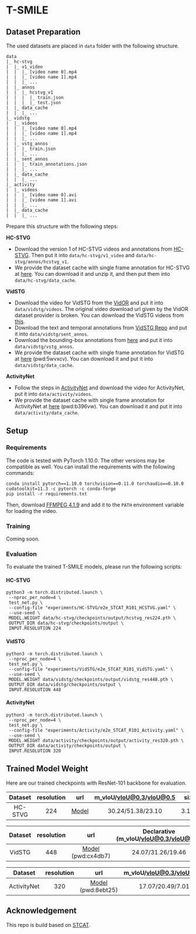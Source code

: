 # T-SMILE
## Dataset Preparation
The used datasets are placed in `data` folder with the following structure.
```
data
|_ hc-stvg
|  |_ v1_video
|  |  |_ [video name 0].mp4
|  |  |_ [video name 1].mp4
|  |  |_ ...
|  |_ annos
|  |  |_ hcstvg_v1
|  |  |  |_ train.json
|  |  |  |_ test.json
|  |_ data_cache
|  |  |_ ...
|_ vidstg
|  |_ videos
|  |  |_ [video name 0].mp4
|  |  |_ [video name 1].mp4
|  |  |_ ...
|  |_ vstg_annos
|  |  |_ train.json
|  |  |_ ...
|  |_ sent_annos
|  |  |_ train_annotations.json
|  |  |_ ...
|  |_ data_cache
|  |  |_ ...
|_ activity
|  |_ videos
|  |  |_ [video name 0].avi
|  |  |_ [video name 1].avi
|  |  |_ ...
|  |_ data_cache
|  |  |_ ...
```

Prepare this structure with the following steps:

**HC-STVG**
* Download the version 1 of HC-STVG videos and annotations from [HC-STVG](https://github.com/tzhhhh123/HC-STVG). Then put it into `data/hc-stvg/v1_video` and `data/hc-stvg/annos/hcstvg_v1`.
* We provide the dataset cache with single frame annotation for HC-STVG at [here](https://github.com/qumengxue/T-SMILE/releases/download/data_cache/hcstvg_data_cache.zip). You can download it and unzip it, and then put them into `data/hc-stvg/data_cache`.

**VidSTG**
* Download the video for VidSTG from the [VidOR](https://xdshang.github.io/docs/vidor.html) and put it into `data/vidstg/videos`. The original video download url given by the VidOR dataset provider is broken. You can download the VidSTG videos from [this](https://disk.pku.edu.cn:443/link/5AB0927F723BB3BF80FC6DCABADAF364).
* Download the text and temporal annotations from [VidSTG Repo](https://github.com/Guaranteer/VidSTG-Dataset) and put it into `data/vidstg/sent_annos`.
* Download the bounding-box annotations from [here](https://disk.pku.edu.cn:443/link/50AA3A33DDE632F32DFD402CEAF80A2B) and put it into `data/vidstg/vstg_annos`.
* We provide the dataset cache with single frame annotation for VidSTG at [here](http://box.jd.com/sharedInfo/3F47E385EDBB56AEEEC946AFBC5707A7) (pwd:5wvxcv). You can download it and put it into `data/vidstg/data_cache`.

**ActivityNet**
* Follow the steps in [ActivityNet]([https://xdshang.github.io/docs/vidor.html](http://activity-net.org/download.html)) and download the video for ActivityNet, put it into `data/activity/videos`. 
* We provide the dataset cache with single frame annotation for ActivityNet at [here](http://box.jd.com/sharedInfo/5026E51900E66720EEC946AFBC5707A7) (pwd:b396vw). You can download it and put it into `data/activity/data_cache`.

## Setup

### Requirements

The code is tested with PyTorch 1.10.0. The other versions may be compatible as well. You can install the requirements with the following commands:

```shell
conda install pytorch==1.10.0 torchvision==0.11.0 torchaudio==0.10.0 cudatoolkit=11.3 -c pytorch -c conda-forge
pip install -r requirements.txt
```
Then, download [FFMPEG 4.1.9](https://ffmpeg.org/download.html) and add it to the `PATH` environment variable for loading the video.

### Training
Coming soon.

### Evaluation
To evaluate the trained T-SMILE models, please run the following scripts:

#### HC-STVG
```
python3 -m torch.distributed.launch \
 --nproc_per_node=4 \
 test_net.py \
 --config-file "experiments/HC-STVG/e2e_STCAT_R101_HCSTVG.yaml" \
 --use-seed \
 MODEL.WEIGHT data/hc-stvg/checkpoints/output/hcstvg_res224.pth \
 OUTPUT_DIR data/hc-stvg/checkpoints/output \
 INPUT.RESOLUTION 224
```

#### VidSTG
```
python3 -m torch.distributed.launch \
 --nproc_per_node=4 \
 test_net.py \
 --config-file "experiments/VidSTG/e2e_STCAT_R101_VidSTG.yaml" \
 --use-seed \
 MODEL.WEIGHT data/vidstg/checkpoints/output/vidstg_res448.pth \
 OUTPUT_DIR data/vidstg/checkpoints/output \
 INPUT.RESOLUTION 448
```

#### ActivityNet
```
python3 -m torch.distributed.launch \
 --nproc_per_node=4 \
 test_net.py \
 --config-file "experiments/Activity/e2e_STCAT_R101_Activity.yaml" \
 --use-seed \
 MODEL.WEIGHT data/activity/checkpoints/output/activity_res320.pth \
 OUTPUT_DIR data/activity/checkpoints/output \
 INPUT.RESOLUTION 320
```

## Trained Model Weight
Here are our trained checkpoints with ResNet-101 backbone for evaluation.

| Dataset | resolution | url | m_vIoU/vIoU@0.3/vIoU@0.5 | size |
|:----:|:-----:|:-----:|:-----:|:-----:|
| HC-STVG | 224 | [Model](https://cowtransfer.com/s/3788e859439640)  | 30.24/51.38/23.10 |3.1GB |

| Dataset | resolution | url | Declarative (m_vIoU/vIoU@0.3/vIoU@0.5) | Interrogative (m_vIoU/vIoU@0.3/vIoU@0.5) | size |
|:----:|:-----:|:-----:|:-----:|:-----:|:-----:|
| VidSTG | 448 | [Model](http://box.jd.com/sharedInfo/F04EDD7FDE10E508EEC946AFBC5707A7) (pwd:cx4db7)  | 24.07/31.26/19.46 | 20.58/25.84/15.69 |3.1GB |

| Dataset | resolution | url | m_vIoU/vIoU@0.3/vIoU@0.5 | size |
|:----:|:-----:|:-----:|:-----:|:-----:|
| ActivityNet | 320 | [Model](http://box.jd.com/sharedInfo/26C777E82D088DF3EEC946AFBC5707A7) (pwd:8ebt25)  | 17.07/20.49/7.01 |3.1GB |

## Acknowledgement
This repo is build based on [STCAT](https://github.com/jy0205/STCAT/tree/main).
